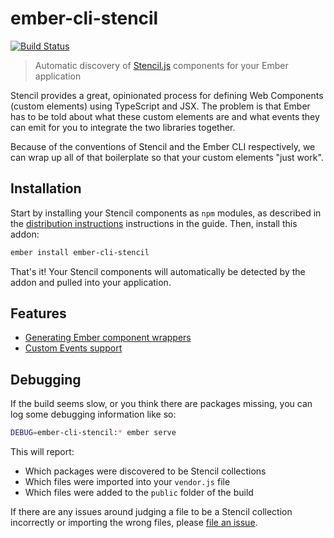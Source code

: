 ember-cli-stencil
================================================================================

[![Build Status](https://travis-ci.org/alexlafroscia/ember-cli-stencil.svg?branch=master)](https://travis-ci.org/alexlafroscia/ember-cli-stencil)

> Automatic discovery of [Stencil.js][stencil] components for your Ember application

Stencil provides a great, opinionated process for defining Web Components (custom elements) using TypeScript and JSX. The problem is that Ember has to be told about what these custom elements are and what events they can emit for you to integrate the two libraries together.

Because of the conventions of Stencil and the Ember CLI respectively, we can wrap up all of that boilerplate so that your custom elements "just work".

Installation
--------------------------------------------------------------------------------

Start by installing your Stencil components as `npm` modules, as described in the [distribution instructions][distribution] instructions in the guide. Then, install this addon:

```bash
ember install ember-cli-stencil
```

That's it! Your Stencil components will automatically be detected by the addon and pulled into your application.

Features
--------------------------------------------------------------------------------

- [Generating Ember component wrappers](https://github.com/alexlafroscia/ember-cli-stencil/wiki/Ember-component-wrappers)
- [Custom Events support](https://github.com/alexlafroscia/ember-cli-stencil/wiki/Custom-Events)

Debugging
--------------------------------------------------------------------------------

If the build seems slow, or you think there are packages missing, you can log some debugging information like so:

```bash
DEBUG=ember-cli-stencil:* ember serve
```

This will report:

* Which packages were discovered to be Stencil collections
* Which files were imported into your `vendor.js` file
* Which files were added to the `public` folder of the build

If there are any issues around judging a file to be a Stencil collection incorrectly or importing the wrong files, please [file an issue][issues].

[stencil]: https://stenciljs.com/
[distribution]: https://stenciljs.com/docs/distribution
[issues]: https://github.com/alexlafroscia/ember-cli-stencil/issues
